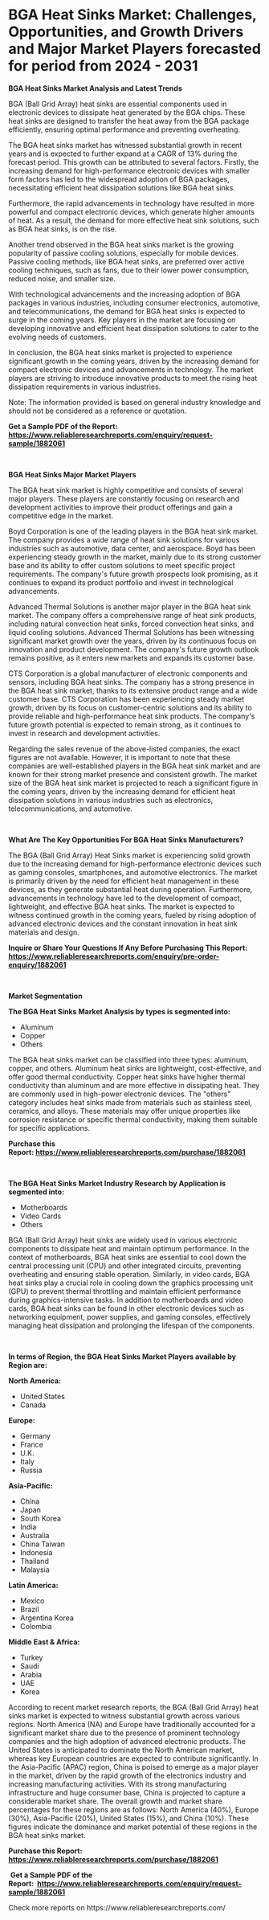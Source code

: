 <p><h1>BGA Heat Sinks Market: Challenges, Opportunities, and Growth Drivers and Major Market Players forecasted for period from 2024 - 2031</h1></p><p><strong>BGA Heat Sinks Market Analysis and Latest Trends</strong></p>
<p><p>BGA (Ball Grid Array) heat sinks are essential components used in electronic devices to dissipate heat generated by the BGA chips. These heat sinks are designed to transfer the heat away from the BGA package efficiently, ensuring optimal performance and preventing overheating.</p><p>The BGA heat sinks market has witnessed substantial growth in recent years and is expected to further expand at a CAGR of 13% during the forecast period. This growth can be attributed to several factors. Firstly, the increasing demand for high-performance electronic devices with smaller form factors has led to the widespread adoption of BGA packages, necessitating efficient heat dissipation solutions like BGA heat sinks.</p><p>Furthermore, the rapid advancements in technology have resulted in more powerful and compact electronic devices, which generate higher amounts of heat. As a result, the demand for more effective heat sink solutions, such as BGA heat sinks, is on the rise.</p><p>Another trend observed in the BGA heat sinks market is the growing popularity of passive cooling solutions, especially for mobile devices. Passive cooling methods, like BGA heat sinks, are preferred over active cooling techniques, such as fans, due to their lower power consumption, reduced noise, and smaller size.</p><p>With technological advancements and the increasing adoption of BGA packages in various industries, including consumer electronics, automotive, and telecommunications, the demand for BGA heat sinks is expected to surge in the coming years. Key players in the market are focusing on developing innovative and efficient heat dissipation solutions to cater to the evolving needs of customers.</p><p>In conclusion, the BGA heat sinks market is projected to experience significant growth in the coming years, driven by the increasing demand for compact electronic devices and advancements in technology. The market players are striving to introduce innovative products to meet the rising heat dissipation requirements in various industries.</p><p>Note: The information provided is based on general industry knowledge and should not be considered as a reference or quotation.</p></p>
<p><strong>Get a Sample PDF of the Report:&nbsp; <a href="https://www.reliableresearchreports.com/enquiry/request-sample/1882061">https://www.reliableresearchreports.com/enquiry/request-sample/1882061</a></strong></p>
<p>&nbsp;</p>
<p><strong>BGA Heat Sinks Major Market Players</strong></p>
<p><p>The BGA heat sink market is highly competitive and consists of several major players. These players are constantly focusing on research and development activities to improve their product offerings and gain a competitive edge in the market.</p><p>Boyd Corporation is one of the leading players in the BGA heat sink market. The company provides a wide range of heat sink solutions for various industries such as automotive, data center, and aerospace. Boyd has been experiencing steady growth in the market, mainly due to its strong customer base and its ability to offer custom solutions to meet specific project requirements. The company's future growth prospects look promising, as it continues to expand its product portfolio and invest in technological advancements.</p><p>Advanced Thermal Solutions is another major player in the BGA heat sink market. The company offers a comprehensive range of heat sink products, including natural convection heat sinks, forced convection heat sinks, and liquid cooling solutions. Advanced Thermal Solutions has been witnessing significant market growth over the years, driven by its continuous focus on innovation and product development. The company's future growth outlook remains positive, as it enters new markets and expands its customer base.</p><p>CTS Corporation is a global manufacturer of electronic components and sensors, including BGA heat sinks. The company has a strong presence in the BGA heat sink market, thanks to its extensive product range and a wide customer base. CTS Corporation has been experiencing steady market growth, driven by its focus on customer-centric solutions and its ability to provide reliable and high-performance heat sink products. The company's future growth potential is expected to remain strong, as it continues to invest in research and development activities.</p><p>Regarding the sales revenue of the above-listed companies, the exact figures are not available. However, it is important to note that these companies are well-established players in the BGA heat sink market and are known for their strong market presence and consistent growth. The market size of the BGA heat sink market is projected to reach a significant figure in the coming years, driven by the increasing demand for efficient heat dissipation solutions in various industries such as electronics, telecommunications, and automotive.</p></p>
<p>&nbsp;</p>
<p><strong>What Are The Key Opportunities For BGA Heat Sinks Manufacturers?</strong></p>
<p><p>The BGA (Ball Grid Array) Heat Sinks market is experiencing solid growth due to the increasing demand for high-performance electronic devices such as gaming consoles, smartphones, and automotive electronics. The market is primarily driven by the need for efficient heat management in these devices, as they generate substantial heat during operation. Furthermore, advancements in technology have led to the development of compact, lightweight, and effective BGA heat sinks. The market is expected to witness continued growth in the coming years, fueled by rising adoption of advanced electronic devices and the constant innovation in heat sink materials and design.</p></p>
<p><strong>Inquire or Share Your Questions If Any Before Purchasing This Report: <a href="https://www.reliableresearchreports.com/enquiry/pre-order-enquiry/1882061">https://www.reliableresearchreports.com/enquiry/pre-order-enquiry/1882061</a></strong></p>
<p>&nbsp;</p>
<p><strong>Market Segmentation</strong></p>
<p><strong>The BGA Heat Sinks Market Analysis by types is segmented into:</strong></p>
<p><ul><li>Aluminum</li><li>Copper</li><li>Others</li></ul></p>
<p><p>The BGA heat sinks market can be classified into three types: aluminum, copper, and others. Aluminum heat sinks are lightweight, cost-effective, and offer good thermal conductivity. Copper heat sinks have higher thermal conductivity than aluminum and are more effective in dissipating heat. They are commonly used in high-power electronic devices. The "others" category includes heat sinks made from materials such as stainless steel, ceramics, and alloys. These materials may offer unique properties like corrosion resistance or specific thermal conductivity, making them suitable for specific applications.</p></p>
<p><strong>Purchase this Report:&nbsp;<a href="https://www.reliableresearchreports.com/purchase/1882061">https://www.reliableresearchreports.com/purchase/1882061</a></strong></p>
<p>&nbsp;</p>
<p><strong>The BGA Heat Sinks Market Industry Research by Application is segmented into:</strong></p>
<p><ul><li>Motherboards</li><li>Video Cards</li><li>Others</li></ul></p>
<p><p>BGA (Ball Grid Array) heat sinks are widely used in various electronic components to dissipate heat and maintain optimum performance. In the context of motherboards, BGA heat sinks are essential to cool down the central processing unit (CPU) and other integrated circuits, preventing overheating and ensuring stable operation. Similarly, in video cards, BGA heat sinks play a crucial role in cooling down the graphics processing unit (GPU) to prevent thermal throttling and maintain efficient performance during graphics-intensive tasks. In addition to motherboards and video cards, BGA heat sinks can be found in other electronic devices such as networking equipment, power supplies, and gaming consoles, effectively managing heat dissipation and prolonging the lifespan of the components.</p></p>
<p>&nbsp;</p>
<p><strong>In terms of Region, the BGA Heat Sinks Market Players available by Region are:</strong></p>
<p>
    <p> <strong> North America: </strong>
        <ul>
            <li>United States</li>
            <li>Canada</li>
        </ul>
        </p> 
    <p> <strong> Europe: </strong>
        <ul>
            <li>Germany</li>
            <li>France</li>
            <li>U.K.</li>
            <li>Italy</li>
            <li>Russia</li>
        </ul>
        </p> 
    <p> <strong> Asia-Pacific: </strong>
        <ul>
            <li>China</li>
            <li>Japan</li>
            <li>South Korea</li>
            <li>India</li>
            <li>Australia</li>
            <li>China Taiwan</li>
            <li>Indonesia</li>
            <li>Thailand</li>
            <li>Malaysia</li>
        </ul>
        </p> 
    <p> <strong> Latin America: </strong>
        <ul>
            <li>Mexico</li>
            <li>Brazil</li>
            <li>Argentina Korea</li>
            <li>Colombia</li>
        </ul>
        </p> 
    <p> <strong> Middle East & Africa: </strong>
        <ul>
            <li>Turkey</li>
            <li>Saudi</li>
            <li>Arabia</li>
            <li>UAE</li>
            <li>Korea</li>
        </ul>
    </p>
    </p>
<p><p>According to recent market research reports, the BGA (Ball Grid Array) heat sinks market is expected to witness substantial growth across various regions. North America (NA) and Europe have traditionally accounted for a significant market share due to the presence of prominent technology companies and the high adoption of advanced electronic products. The United States is anticipated to dominate the North American market, whereas key European countries are expected to contribute significantly. In the Asia-Pacific (APAC) region, China is poised to emerge as a major player in the market, driven by the rapid growth of the electronics industry and increasing manufacturing activities. With its strong manufacturing infrastructure and huge consumer base, China is projected to capture a considerable market share. The overall growth and market share percentages for these regions are as follows: North America (40%), Europe (30%), Asia-Pacific (20%), United States (15%), and China (10%). These figures indicate the dominance and market potential of these regions in the BGA heat sinks market.</p></p>
<p><strong>Purchase this Report: <a href="https://www.reliableresearchreports.com/purchase/1882061">https://www.reliableresearchreports.com/purchase/1882061</a></strong></p>
<p>&nbsp;<strong>Get a Sample PDF of the Report:&nbsp;&nbsp;<a href="https://www.reliableresearchreports.com/enquiry/request-sample/1882061">https://www.reliableresearchreports.com/enquiry/request-sample/1882061</a></strong></p>
<p><strong></strong></p>
<p>Check more reports on https://www.reliableresearchreports.com/</p>